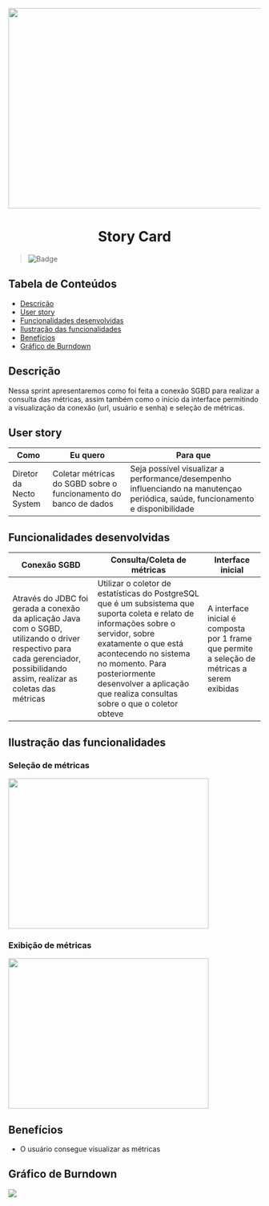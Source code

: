 <p align="center">
  <img src="https://github.com/DolphinDatabase/SGBD_Health/blob/main/Images/user%20story%201.jpg?w=400"height="400" width="600" />
</p>
<h1 align="center"> Story Card  </h1>  

> ![Badge](https://img.shields.io/badge/STATUS-CONCLU%C3%8DDO-green)

## Tabela de Conteúdos

 * [Descrição](#descrição)
 * [User story](#user-story)  
 * [Funcionalidades desenvolvidas](#funcionalidades-desenvolvidas)
 * [Ilustração das funcionalidades](#ilustração-das-funcionalidades)
 * [Benefícios](#benefícios)
 * [Gráfico de Burndown](#gráfico-de-burndown)  



## Descrição

<p align="justified"> Nessa sprint apresentaremos como foi feita a conexão SGBD para realizar a consulta das métricas, assim também como o início da interface permitindo a visualização da conexão (url, usuário e senha) e seleção de métricas.

## User story
 
 | Como | Eu quero | Para que |
 | ------- | ------- | ------- |
 | Diretor da Necto System | Coletar métricas do SGBD sobre o funcionamento do banco de dados | Seja possível visualizar a performance/desempenho influenciando na manutençao periódica, saúde, funcionamento e disponibilidade |
  
 
## Funcionalidades desenvolvidas
  
 | Conexão SGBD | Consulta/Coleta de métricas | Interface inicial |
 | ------- | ------- | ------- |
 | Através do JDBC foi gerada a conexão da aplicação Java com o SGBD, utilizando o driver respectivo para cada gerenciador, possibilidando assim, realizar as coletas das métricas | Utilizar o coletor de estatísticas do PostgreSQL que é um subsistema que suporta coleta e relato de informações sobre o servidor, sobre exatamente o que está acontecendo no sistema no momento. Para posteriormente desenvolver a aplicação que realiza consultas sobre o que o coletor obteve | A interface inicial é composta por 1 frame que permite a seleção de métricas a serem exibidas |  
  
 ## Ilustração das funcionalidades  
  
  ### Seleção de métricas
  
  <p align="left">
  <img src="https://github.com/DolphinDatabase/SGBD_Health/blob/main/Images/sele%C3%A7%C3%A3o%20de%20m%C3%A9tricas.jpg?w=400"height="300" width="400" /> <p align="right">
   
  ### Exibição de métricas 
  <p align="left">
  <img src="https://github.com/DolphinDatabase/SGBD_Health/blob/main/Images/wireframe%201.jpg?w=400"height="300" width="400" /> 

 ## Benefícios
  
  - O usuário consegue visualizar as métricas  
  

  
  
  
 ## Gráfico de Burndown
  
  ![](https://github.com/DolphinDatabase/SGBD_Health/blob/main/Images/Backlog%20Sprint%201.jpg)
  
  
  

  
  
  
  
 
